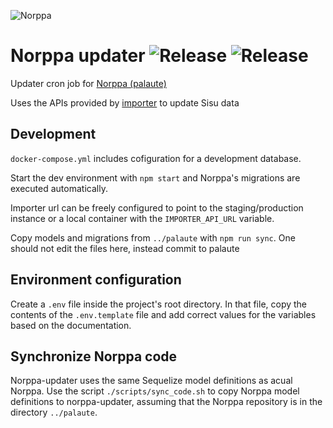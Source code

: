 ![Norppa](https://emojipedia-us.s3.dualstack.us-west-1.amazonaws.com/thumbs/120/google/313/seal_1f9ad.png)
# Norppa updater ![Release](https://github.com/UniversityOfHelsinkiCS/norppa-updater/actions/workflows/production.yml/badge.svg) ![Release](https://github.com/UniversityOfHelsinkiCS/norppa-updater/actions/workflows/staging.yml/badge.svg)

Updater cron job for [Norppa (palaute)](https://github.com/UniversityOfHelsinkiCS/palaute)

Uses the APIs provided by [importer](https://github.com/UniversityOfHelsinkiCS/sis-importer) to update Sisu data

## Development
`docker-compose.yml` includes cofiguration for a development database.

Start the dev environment with `npm start` and Norppa's migrations are executed automatically.

Importer url can be freely configured to point to the staging/production instance or a local container with the `IMPORTER_API_URL` variable.

Copy models and migrations from `../palaute` with `npm run sync`. One should not edit the files here, instead commit to palaute

## Environment configuration
Create a `.env` file inside the project's root directory. In that file, copy the contents of the `.env.template` file and add correct values for the variables based on the documentation.

## Synchronize Norppa code

Norppa-updater uses the same Sequelize model definitions as acual Norppa. Use the script `./scripts/sync_code.sh` 
to copy Norppa model definitions to norppa-updater, assuming that the Norppa repository is in the directory
`../palaute`.
